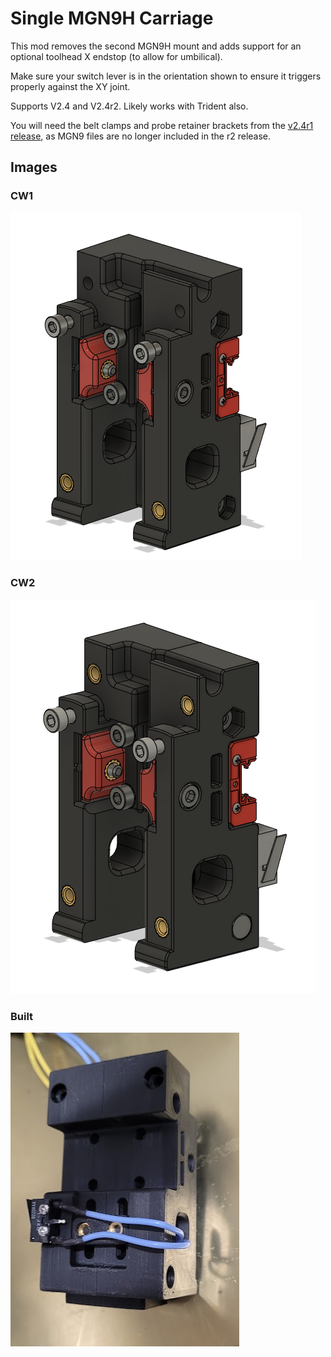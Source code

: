 # Single MGN9H Carriage

This mod removes the second MGN9H mount and adds support for an optional toolhead X endstop (to allow for umbilical).

Make sure your switch lever is in the orientation shown to ensure it triggers properly against the XY joint.

Supports V2.4 and V2.4r2. Likely works with Trident also.

You will need the belt clamps and probe retainer brackets from the [v2.4r1 release](https://github.com/VoronDesign/Voron-2/tree/5ebe725ef6435274c22f2442686cdbfd98a2b59c/STLs/VORON2.4/Gantry/X_Axis/X_Carriage), as MGN9 files are no longer included in the r2 release.

## Images
### CW1
![Single MGN9H Carriage-CW1](./Images/Single_MGN9H_Carriage_CW1.png)
### CW2
![Single MGN9H Carriage-CW2](./Images/Single_MGN9H_Carriage_CW2.png)
### Built
![Single MGN9H Carriage-CW1-Built](./Images/Single_MGN9H_Carriage_CW1_Built.png)  